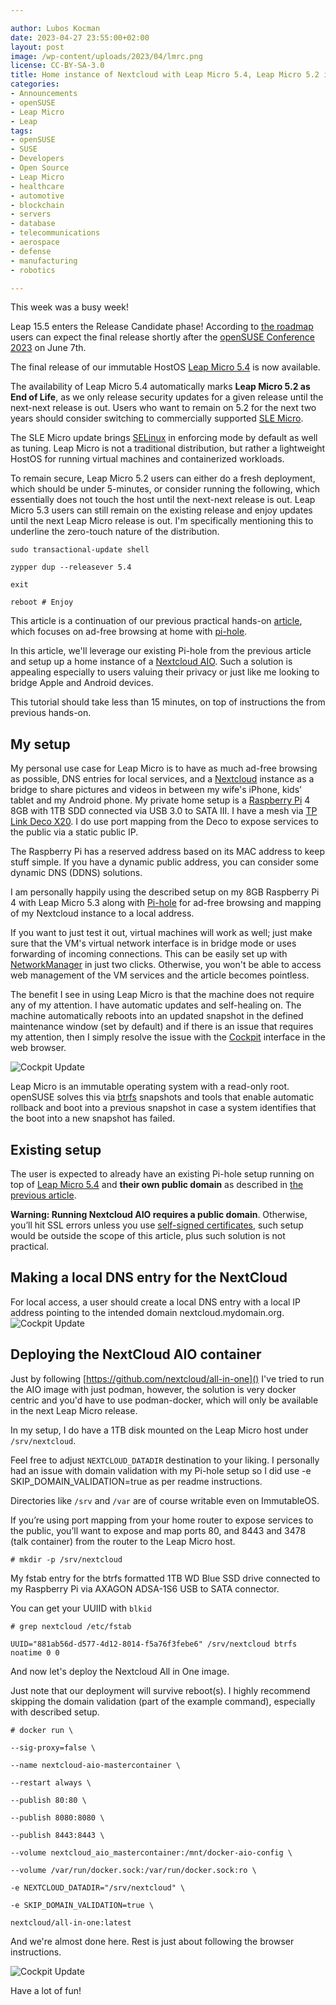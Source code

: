 ```yaml
---

author: Lubos Kocman
date: 2023-04-27 23:55:00+02:00
layout: post
image: /wp-content/uploads/2023/04/lmrc.png
license: CC-BY-SA-3.0
title: Home instance of Nextcloud with Leap Micro 5.4, Leap Micro 5.2 is EOL, Leap 15.5 enters RC
categories:
- Announcements
- openSUSE
- Leap Micro
- Leap
tags:
- openSUSE
- SUSE
- Developers
- Open Source
- Leap Micro
- healthcare
- automotive
- blockchain
- servers
- database
- telecommunications
- aerospace
- defense
- manufacturing
- robotics

---
```


This week was a busy week!

Leap 15.5 enters the Release Candidate phase! According to [the roadmap](https://en.opensuse.org/openSUSE:Roadmap#Schedule_for_openSUSE_Leap_15.5) users can expect the final release shortly after the [openSUSE Conference 2023](https://events.opensuse.org/conferences/oSC23) on June 7th.

The final release of our immutable HostOS [Leap Micro 5.4](https://get.opensuse.org/leapmicro/5.4/) is now available.

The availability of Leap Micro 5.4 automatically marks **Leap Micro 5.2 as End of Life**, as we only release security updates for a given release until the next-next release is out. Users who want to remain on 5.2 for the next two years should consider switching to commercially supported [SLE Micro](https://www.suse.com/products/micro).

The SLE Micro update brings [SELinux](https://github.com/SELinuxProject) in enforcing mode by default as well as tuning. Leap Micro is not a traditional distribution, but rather a lightweight HostOS for running virtual machines and containerized workloads.

To remain secure, Leap Micro 5.2 users can either do a fresh deployment, which should be under 5-minutes, or consider running the following, which essentially does not touch the host until the next-next release is out. Leap Micro 5.3 users can still remain on the existing release and enjoy updates until the next Leap Micro release is out. I'm specifically mentioning this to underline the zero-touch nature of the distribution.

`sudo transactional-update shell`

`zypper dup --releasever 5.4`

`exit`

`reboot # Enjoy`


This article is a continuation of our previous practical hands-on [article](https://news.opensuse.org/2023/03/28/leapmicro-54-beta-hands-on/), which focuses on ad-free browsing at home with [pi-hole](https://github.com/pi-hole/pi-hole).

In this article, we'll leverage our existing Pi-hole from the previous article and setup up a home instance of a [Nextcloud AIO](https://github.com/nextcloud/all-in-one).
Such a solution is appealing especially to users valuing their privacy or just like me looking to bridge Apple and Android devices.

This tutorial should take less than 15 minutes, on top of instructions the from previous hands-on.

## My setup
My personal use case for Leap Micro is to have as much ad-free browsing as possible, DNS entries for local services, and a [Nextcloud](https://nextcloud.com/) instance as a bridge to share pictures and videos in between my wife's iPhone, kids' tablet and my Android phone.
My private home setup is a [Raspberry Pi](https://www.raspberrypi.org/) 4 8GB with 1TB SDD connected via USB 3.0 to SATA III.
I have a mesh via [TP Link Deco X20](https://www.tp-link.com/de/home-networking/deco/deco-x20/). I do use port mapping from the Deco to expose services to the public via a static public IP.

The Raspberry Pi has a reserved address based on its MAC address to keep stuff simple. If you have a dynamic public address, you can consider some dynamic DNS (DDNS) solutions.

I am personally happily using the described setup on my 8GB Raspberry Pi 4 with Leap Micro 5.3 along with [Pi-hole](https://pi-hole.net/) for ad-free browsing and mapping of my Nextcloud instance to a local address. 

If you want to just test it out, virtual machines will work as well; just make sure that the VM's virtual network interface is in bridge mode or uses forwarding of incoming connections.
This can be easily set up with [NetworkManager](https://networkmanager.dev/) in just two clicks. Otherwise, you won't be able to access web management of the VM services and the article becomes pointless.

The benefit I see in using Leap Micro is that the machine does not require any of my attention. I have automatic updates and self-healing on. The machine automatically reboots into an updated snapshot in the defined maintenance window (set by default) and if there is an issue that requires my attention, then I simply resolve the issue with the [Cockpit](https://cockpit-project.org/) interface in the web browser.

![Cockpit Update](https://raw.githubusercontent.com/openSUSE/news-o-o/master/wp-content/uploads/2023/03/leapmicro54-beta-cockpit-updates.png)

Leap Micro is an immutable operating system with a read-only root. openSUSE solves this via [btrfs](https://btrfs.wiki.kernel.org) snapshots and tools that enable automatic rollback and boot into a previous snapshot in case a system identifies that the boot into a new snapshot has failed. 

## Existing setup

The user is expected to already have an existing Pi-hole setup running on top of [Leap Micro 5.4](https://get.opensuse.org/leapmicro/5.4/) and **their own public domain** as described in [the previous article](https://news.opensuse.org/2023/03/28/leapmicro-54-beta-hands-on/).

**Warning: Running Nextcloud AIO requires a public domain**. 
Otherwise, you’ll hit SSL errors unless you use [self-signed certificates](https://www.reddit.com/r/NextCloud/comments/q1m2s3/https_on_local_network/), such setup would be outside the scope of this article, plus such solution is not practical.


## Making a local DNS entry for the NextCloud

For local access, a user should create a local DNS entry with a local IP address pointing to the intended domain nextcloud.mydomain.org.
![Cockpit Update](https://raw.githubusercontent.com/openSUSE/news-o-o/master/wp-content/uploads/2023/03/leapmicro54-beta-cockpit-updates.png)

## Deploying the NextCloud AIO container

Just by following [https://github.com/nextcloud/all-in-one]() 
I've tried to run the AIO image with just podman, however, the solution is very docker centric and you'd have to use podman-docker, which will only be available in the next Leap Micro release.

In my setup, I do have a 1TB disk mounted on the Leap Micro host under `/srv/nextcloud`.

Feel free to adjust `NEXTCLOUD_DATADIR` destination to your liking. 
I personally had an issue with domain validation with my Pi-hole setup so I did use -e SKIP_DOMAIN_VALIDATION=true as per readme instructions.

Directories like `/srv` and `/var` are of course writable even on ImmutableOS.

If you’re using port mapping from your home router to expose services to the public, you’ll want to expose and map ports 80, and 8443 and 3478 (talk container) from the router to the Leap Micro host.

`# mkdir -p /srv/nextcloud`

My fstab entry for the btrfs formatted 1TB WD Blue SSD drive connected to my Raspberry Pi via AXAGON ADSA-1S6 USB to SATA connector.

You can get your UUIID with `blkid`

`# grep nextcloud /etc/fstab`

`UUID="881ab56d-d577-4d12-8014-f5a76f3febe6" /srv/nextcloud btrfs noatime 0 0`

And now let's deploy the Nextcloud All in One image.

Just note that our deployment will survive reboot(s).
I highly recommend skipping the domain validation (part of the example command), especially with described setup.

`# docker run \`

`--sig-proxy=false \`

`--name nextcloud-aio-mastercontainer \`

`--restart always \`

`--publish 80:80 \`

`--publish 8080:8080 \`

`--publish 8443:8443 \`

`--volume nextcloud_aio_mastercontainer:/mnt/docker-aio-config \`

`--volume /var/run/docker.sock:/var/run/docker.sock:ro \`

`-e NEXTCLOUD_DATADIR="/srv/nextcloud" \`

`-e SKIP_DOMAIN_VALIDATION=true \`

`nextcloud/all-in-one:latest`

And we're almost done here. Rest is just about following the browser instructions. 

![Cockpit Update](https://raw.githubusercontent.com/openSUSE/news-o-o/master/wp-content/uploads/2023/03/leapmicro54-beta-cockpit-updates.png)

Have a lot of fun!


<meta name="openSUSE, Leap Micro, Developers, sysadmin, user, Open Source, superuser, distrowatch, hacker, Linux, Kernel, Nextcloud, Raspberry Pi, TP Link Deco, iPhone, tablet, Android, mobile, Pi-hole, DNS, virtual machine, static ip, tutorial" content="HTML,CSS,XML,JavaScript">

